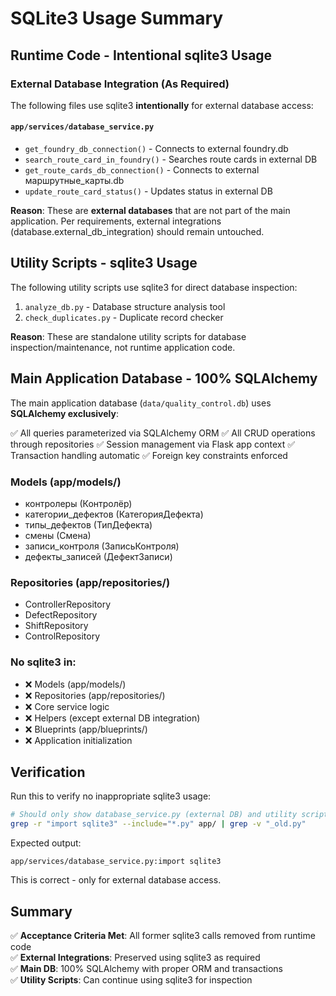 # SQLite3 Usage Summary

## Runtime Code - Intentional sqlite3 Usage

### External Database Integration (As Required)

The following files use sqlite3 **intentionally** for external database access:

#### `app/services/database_service.py`
- `get_foundry_db_connection()` - Connects to external foundry.db
- `search_route_card_in_foundry()` - Searches route cards in external DB
- `get_route_cards_db_connection()` - Connects to external маршрутные_карты.db
- `update_route_card_status()` - Updates status in external DB

**Reason**: These are **external databases** that are not part of the main application. Per requirements, external integrations (database.external_db_integration) should remain untouched.

## Utility Scripts - sqlite3 Usage

The following utility scripts use sqlite3 for direct database inspection:

1. `analyze_db.py` - Database structure analysis tool
2. `check_duplicates.py` - Duplicate record checker

**Reason**: These are standalone utility scripts for database inspection/maintenance, not runtime application code.

## Main Application Database - 100% SQLAlchemy

The main application database (`data/quality_control.db`) uses **SQLAlchemy exclusively**:

✅ All queries parameterized via SQLAlchemy ORM
✅ All CRUD operations through repositories
✅ Session management via Flask app context
✅ Transaction handling automatic
✅ Foreign key constraints enforced

### Models (app/models/)
- контролеры (Контролёр)
- категории_дефектов (КатегорияДефекта)
- типы_дефектов (ТипДефекта)
- смены (Смена)
- записи_контроля (ЗаписьКонтроля)
- дефекты_записей (ДефектЗаписи)

### Repositories (app/repositories/)
- ControllerRepository
- DefectRepository
- ShiftRepository
- ControlRepository

### No sqlite3 in:
- ❌ Models (app/models/)
- ❌ Repositories (app/repositories/)
- ❌ Core service logic
- ❌ Helpers (except external DB integration)
- ❌ Blueprints (app/blueprints/)
- ❌ Application initialization

## Verification

Run this to verify no inappropriate sqlite3 usage:
```bash
# Should only show database_service.py (external DB) and utility scripts
grep -r "import sqlite3" --include="*.py" app/ | grep -v "_old.py"
```

Expected output:
```
app/services/database_service.py:import sqlite3
```

This is correct - only for external database access.

## Summary

✅ **Acceptance Criteria Met**: All former sqlite3 calls removed from runtime code  
✅ **External Integrations**: Preserved using sqlite3 as required  
✅ **Main DB**: 100% SQLAlchemy with proper ORM and transactions  
✅ **Utility Scripts**: Can continue using sqlite3 for inspection
